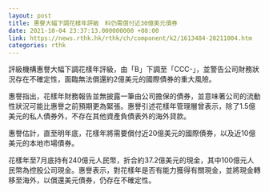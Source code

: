 ```yaml
---
layout: post
title: 惠譽大幅下調花樣年評級　料仍需償付近30億美元債券
date: 2021-10-04 23:37:13.000000000 +08:00
link: https://news.rthk.hk/rthk/ch/component/k2/1613484-20211004.htm
categories: rthk
---
```


評級機構惠譽大幅下調花樣年評級，由「B」下調至「CCC-」，並警告公司財務狀況存在不確定性，面臨無法償還約2億美元的國際債券的重大風險。

惠譽指出，花樣年財務報告並無披露一筆由公司擔保的債券，並意味著公司的流動性狀況可能比惠譽之前預期更為緊張。惠譽引述花樣年管理層曾表示，除了1.5億美元的私人債券外，不存在其他資產負債表外的海外貸款。

惠譽估計，直至明年底，花樣年將需要償付近20億美元的國際債券，以及近10億美元的本地市場債券。

花樣年至7月底持有240億元人民幣，折合約37.2億美元的現金，其中100億元人民幣為控股公司現金。惠譽表示，對花樣年是否有能力獲得有關現金，並將現金轉移至海外，以償還美元債券，仍存在不確定性。
